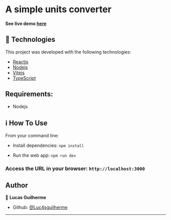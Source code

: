 # A simple units converter

**See live demo [here](https://luc4sguilherme.github.io/units-converter/)**

## 🚀 Technologies

This project was developed with the following technologies:

-  [Reactjs][reactjs]
-  [Nodejs][nodejs]
-  [Vitejs][vitejs]
-  [TypeScript][Typescript]

## Requirements:
- Nodejs

## :information_source: How To Use

From your command line:

  - Install dependencies: `npm install`

  - Run the web app: `npm run dev`

### Access the URL in your browser: `http://localhost:3000`

## Author

👤 **Lucas Guilherme**

- Github: [@Luc4sguilherme](https://github.com/Luc4sguilherme)

---

[nodejs]: https://nodejs.org/
[reactjs]: https://pt-br.reactjs.org/
[vitejs]: https://vitejs.dev/
[typescript]: https://www.typescriptlang.org/

